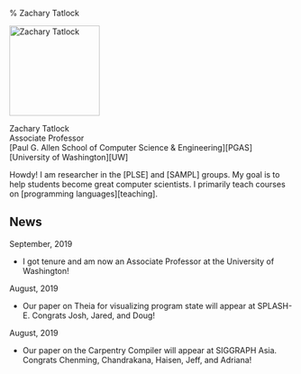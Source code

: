 % Zachary Tatlock

<img
  style='width: 10rem; margin-right: 0.5rem'
  class='img-fluid img-thumbnail rounded float-left'
  src='img/ztatlock-300x400.jpg'
  alt='Zachary Tatlock'>

Zachary Tatlock \
Associate Professor \
[Paul G. Allen School of Computer Science &amp; Engineering][PGAS] \
[University of Washington][UW]

Howdy! I am researcher in the [PLSE] and [SAMPL] groups.
My goal is to help students become great computer scientists.
I primarily teach courses on [programming languages][teaching].

<div style='clear: both; margin-bottom: 1rem;'></div>

## News

September, 2019

- I got tenure and am now an Associate Professor
  at the University of Washington!

August, 2019

- Our paper on Theia for visualizing program state
  will appear at SPLASH-E. Congrats Josh, Jared, and Doug!

August, 2019

- Our paper on the Carpentry Compiler will appear at SIGGRAPH Asia.
  Congrats Chenming, Chandrakana, Haisen, Jeff, and Adriana!
